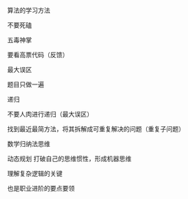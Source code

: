 算法的学习方法

不要死磕

五毒神掌

要看高票代码（反馈）


最大误区

题目只做一遍


递归

不要人肉进行递归（最大误区）

找到最近最简方法，将其拆解成可重复解决的问题（重复子问题）

数学归纳法思维


动态规划
打破自己的思维惯性，形成机器思维

理解复杂逻辑的关键

也是职业进阶的要点要领

